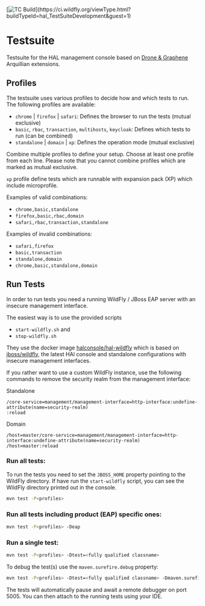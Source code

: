 [![TC Build](https://ci.wildfly.org/app/rest/builds/buildType:(id:hal_TestSuiteDevelopment)/statusIcon.svg)](https://ci.wildfly.org/viewType.html?buildTypeId=hal_TestSuiteDevelopment&guest=1)

# Testsuite

Testsuite for the HAL management console based on [Drone & Graphene](http://arquillian.org/guides/functional_testing_using_graphene/) Arquillian extensions.

## Profiles

The testsuite uses various profiles to decide how and which tests to run. The following profiles are available:

- `chrome` | `firefox` | `safari`: Defines the browser to run the tests (mutual exclusive)
- `basic`, `rbac`, `transaction`, `multihosts`, `keycloak`: Defines which tests to run (can be combined)
- `standalone` | `domain` | `xp`: Defines the operation mode (mutual exclusive)

Combine multiple profiles to define your setup. Choose at least one profile from each line. Please note that you cannot combine profiles which are marked as mutual exclusive.

`xp` profile define tests which are runnable with expansion pack (XP) which include microprofile.

Examples of valid combinations:

- `chrome,basic,standalone`
- `firefox,basic,rbac,domain`
- `safari,rbac,transaction,standalone`

Examples of invalid combinations:

- `safari,firefox`
- `basic,transaction`
- `standalone,domain`
- `chrome,basic,standalone,domain`

## Run Tests

In order to run tests you need a running WildFly / JBoss EAP server with an insecure management interface.

The easiest way is to use the provided scripts

- `start-wildfly.sh` and
- `stop-wildfly.sh`

They use the docker image [halconsole/hal-wildfly](https://hub.docker.com/r/halconsole/hal-wildfly/) which is based
on [jboss/wildfly](https://hub.docker.com/r/jboss/wildfly/), the latest HAl console and standalone configurations with
insecure management interfaces.

If you rather want to use a custom WildFly instance, use the following commands to remove the security realm from the
management interface:

Standalone

```
/core-service=management/management-interface=http-interface:undefine-attribute(name=security-realm)
:reload
```

Domain

```
/host=master/core-service=management/management-interface=http-interface:undefine-attribute(name=security-realm)
/host=master:reload
```

### Run all tests:

To run the tests you need to set the ``JBOSS_HOME`` property pointing to the WildFly directory. If have run the ``start-wildfly`` script, you can see the WildFly directory printed out in the console.

```bash
mvn test -P<profiles>
```

### Run all tests including product (EAP) specific ones:

```bash
mvn test -P<profiles> -Deap
```

### Run a single test:

```bash
mvn test -P<profiles> -Dtest=<fully qualified classname>
```

To debug the test(s) use the `maven.surefire.debug` property:

```bash
mvn test -P<profiles> -Dtest=<fully qualified classname> -Dmaven.surefire.debug
```

The tests will automatically pause and await a remote debugger on port 5005. You can then attach to the running tests using your IDE.

